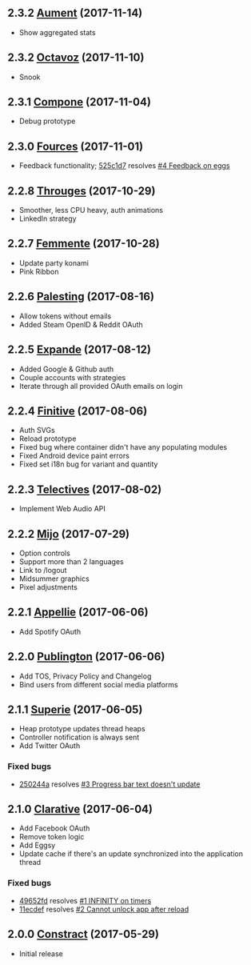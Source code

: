 ## 2.3.2 [Aument](https://github.com/ljungmark/eggup-node/releases/tag/2.3.3) (2017-11-14)

* Show aggregated stats

## 2.3.2 [Octavoz](https://github.com/ljungmark/eggup-node/releases/tag/2.3.2) (2017-11-10)

* Snook

## 2.3.1 [Compone](https://github.com/ljungmark/eggup-node/releases/tag/2.3.1) (2017-11-04)

* Debug prototype

## 2.3.0 [Fources](https://github.com/ljungmark/eggup-node/releases/tag/2.3.0) (2017-11-01)

* Feedback functionality; [525c1d7](https://github.com/ljungmark/eggup-node/commit/525c1d7dd098a3efffe5dff79ed6ef9595958e4b) resolves [#4 Feedback on eggs](https://github.com/ljungmark/eggup-node/issues/4)

## 2.2.8 [Througes](https://github.com/ljungmark/eggup-node/releases/tag/2.2.8) (2017-10-29)

* Smoother, less CPU heavy, auth animations
* LinkedIn strategy

## 2.2.7 [Femmente](https://github.com/ljungmark/eggup-node/releases/tag/2.2.7) (2017-10-28)

* Update party konami
* Pink Ribbon

## 2.2.6 [Palesting](https://github.com/ljungmark/eggup-node/releases/tag/2.2.6) (2017-08-16)

* Allow tokens without emails
* Added Steam OpenID & Reddit OAuth

## 2.2.5 [Expande](https://github.com/ljungmark/eggup-node/releases/tag/2.2.5) (2017-08-12)

* Added Google & Github auth
* Couple accounts with strategies
* Iterate through all provided OAuth emails on login

## 2.2.4 [Finitive](https://github.com/ljungmark/eggup-node/releases/tag/2.2.4) (2017-08-06)

* Auth SVGs
* Reload prototype
* Fixed bug where container didn't have any populating modules
* Fixed Android device paint errors
* Fixed set i18n bug for variant and quantity

## 2.2.3 [Telectives](https://github.com/ljungmark/eggup-node/releases/tag/2.2.3) (2017-08-02)

* Implement Web Audio API

## 2.2.2 [Mijo](https://github.com/ljungmark/eggup-node/releases/tag/2.2.2) (2017-07-29)

* Option controls
* Support more than 2 languages
* Link to /logout
* Midsummer graphics
* Pixel adjustments

## 2.2.1 [Appellie](https://github.com/ljungmark/eggup-node/releases/tag/2.2.1) (2017-06-06)

* Add Spotify OAuth

## 2.2.0 [Publington](https://github.com/ljungmark/eggup-node/releases/tag/2.2.0) (2017-06-06)

* Add TOS, Privacy Policy and Changelog
* Bind users from different social media platforms

## 2.1.1 [Superie](https://github.com/ljungmark/eggup-node/releases/tag/2.1.1) (2017-06-05)

* Heap prototype updates thread heaps
* Controller notification is always sent
* Add Twitter OAuth

### Fixed bugs
* [250244a](https://github.com/ljungmark/eggup-node/commit/250244a910a91675dcaf2574cd14aed935e725b6) resolves [#3 Progress bar text doesn't update](https://github.com/ljungmark/eggup-node/issues/3)

## 2.1.0 [Clarative](https://github.com/ljungmark/eggup-node/releases/tag/2.1) (2017-06-04)

* Add Facebook OAuth
* Remove token logic
* Add Eggsy
* Update cache if there's an update synchronized into the application thread

### Fixed bugs
* [49652fd](https://github.com/ljungmark/eggup-node/commit/49652fd391d1fc451979d340aff81b8e5469bfc6) resolves [#1 INFINITY on timers](https://github.com/ljungmark/eggup-node/issues/1)
* [11ecdef](https://github.com/ljungmark/eggup-node/commit/11ecdefdd37e54dc9e85fbb93e89257eb7837b25) resolves [#2 Cannot unlock app after reload](https://github.com/ljungmark/eggup-node/issues/2)

## 2.0.0 [Constract](https://github.com/ljungmark/eggup-node/releases/tag/v2.0) (2017-05-29)

* Initial release
